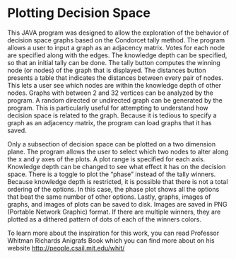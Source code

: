 Plotting Decision Space
==============
This JAVA program was designed to allow the exploration of the behavior of decision space graphs based on the Condorcet tally method. The program allows a user to input a graph as an adjacency matrix. Votes for each node are specified along with the edges. The knowledge depth can be specified, so that an initial tally can be done. The tally button computes the winning node (or nodes) of the graph that is displayed. The distances button presents a table that indicates the distances between every pair of nodes. This lets a user see which nodes are within the knowledge depth of other nodes. Graphs with between 2 and 32 vertices can be analyzed by the program. A random directed or undirected graph can be generated by the program. This is particularly useful for attempting to understand how decision space is related to the graph. Because it is tedious to specify a graph as an adjacency matrix, the program can load graphs that it has saved. 

Only a subsection of decision space can be plotted on a two dimension plane. The program allows the user to select which two nodes to alter along the x and y axes of the plots. A plot range is specified for each axis. Knowledge depth can be changed to see what effect it has on the decision space. There is a toggle to plot the “phase” instead of the tally winners. Because knowledge depth is restricted, it is possible that there is not a total ordering of the options. In this case, the phase plot shows all the options that beat the same number of other options. Lastly, graphs, images of graphs, and images of plots can be saved to disk. Images are saved in PNG (Portable Network Graphic) format. If there are multiple winners, they are plotted as a dithered pattern of dots of each of the winners colors.

To learn more about the inspiration for this work, you can read Professor Whitman Richards Anigrafs Book which you can find more about on his website http://people.csail.mit.edu/whit/
